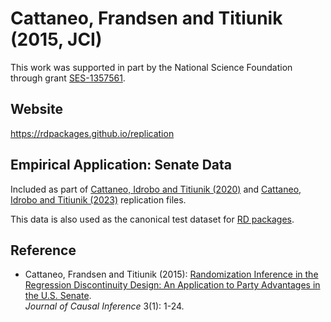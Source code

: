 # Cattaneo, Frandsen and Titiunik (2015, JCI)

This work was supported in part by the National Science Foundation through grant [SES-1357561](https://www.nsf.gov/awardsearch/showAward?AWD_ID=1357561).

## Website

https://rdpackages.github.io/replication

## Empirical Application: Senate Data

Included as part of [Cattaneo, Idrobo and Titiunik (2020)](https://github.com/rdpackages-replication/CIT_2020_CUP)  and [Cattaneo, Idrobo and Titiunik (2023)](https://github.com/rdpackages-replication/CIT_2023_CUP) replication files.

This data is also used as the canonical test dataset for [RD packages](https://rdpackages.github.io).

## Reference

- Cattaneo, Frandsen and Titiunik (2015): [Randomization Inference in the Regression Discontinuity Design: An Application to Party Advantages in the U.S. Senate](https://rdpackages.github.io/references/Cattaneo-Frandsen-Titiunik_2015_JCI.pdf).<br>
_Journal of Causal Inference_ 3(1): 1-24.

<br><br>
